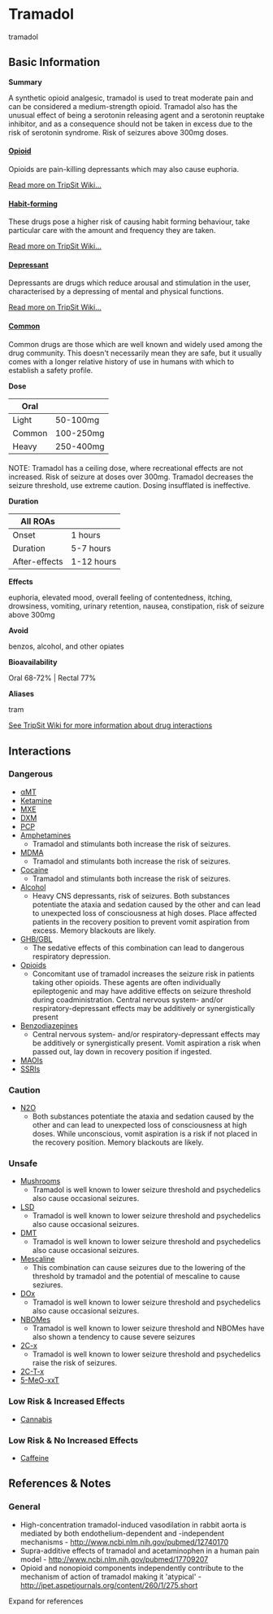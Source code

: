 # Tramadol

tramadol

## Basic Information

**Summary**

A synthetic opioid analgesic, tramadol is used to treat moderate pain and can be considered a medium-strength opioid. Tramadol also has the unusual effect of being a serotonin releasing agent and a serotonin reuptake inhibitor, and as a consequence should not be taken in excess due to the risk of serotonin syndrome. Risk of seizures above 300mg doses.

#### [Opioid](/category/opioid)

Opioids are pain-killing depressants which may also cause euphoria.

[Read more on TripSit Wiki...](#{category.wiki})

#### [Habit-forming](/category/habit-forming)

These drugs pose a higher risk of causing habit forming behaviour, take particular care with the amount and frequency they are taken.

[Read more on TripSit Wiki...](#{category.wiki})

#### [Depressant](/category/depressant)

Depressants are drugs which reduce arousal and stimulation in the user, characterised by a depressing of mental and physical functions.

[Read more on TripSit Wiki...](#{category.wiki})

#### [Common](/category/common)

Common drugs are those which are well known and widely used among the drug community. This doesn't necessarily mean they are safe, but it usually comes with a longer relative history of use in humans with which to establish a safety profile.

**Dose**

| Oral   |           |
| ------ | --------- |
| Light  | 50-100mg  |
| Common | 100-250mg |
| Heavy  | 250-400mg |

#### 

 NOTE: Tramadol has a ceiling dose, where recreational effects are not increased. Risk of seizure at doses over 300mg. Tramadol decreases the seizure threshold, use extreme caution. Dosing insufflated is ineffective.

**Duration**

| All ROAs      |            |
| ------------- | ---------- |
| Onset         | 1 hours    |
| Duration      | 5-7 hours  |
| After-effects | 1-12 hours |

**Effects**

euphoria, elevated mood, overall feeling of contentedness, itching, drowsiness, vomiting, urinary retention, nausea, constipation, risk of seizure above 300mg

**Avoid**

benzos, alcohol, and other opiates

**Bioavailability**

Oral 68-72% | Rectal 77%

**Aliases**

tram  

[See TripSit Wiki for more information about drug interactions](http://combo.tripsit.me/)

## Interactions

### Dangerous

* [αMT](/amt)
* [Ketamine](/ketamine)
* [MXE](/mxe)
* [DXM](/dxm)
* [PCP](/pcp)
* [Amphetamines](https://wiki.tripsit.me/wiki/Amphetamine)  
   * Tramadol and stimulants both increase the risk of seizures.
* [MDMA](/mdma)  
   * Tramadol and stimulants both increase the risk of seizures.
* [Cocaine](/cocaine)  
   * Tramadol and stimulants both increase the risk of seizures.
* [Alcohol](/alcohol)  
   * Heavy CNS depressants, risk of seizures. Both substances potentiate the ataxia and sedation caused by the other and can lead to unexpected loss of consciousness at high doses. Place affected patients in the recovery position to prevent vomit aspiration from excess. Memory blackouts are likely.
* [GHB/GBL](https://wiki.tripsit.me/wiki/GHB)  
   * The sedative effects of this combination can lead to dangerous respiratory depression.
* [Opioids](https://wiki.tripsit.me/wiki/Opioids)  
   * Concomitant use of tramadol increases the seizure risk in patients taking other opioids. These agents are often individually epileptogenic and may have additive effects on seizure threshold during coadministration. Central nervous system- and/or respiratory-depressant effects may be additively or synergistically present
* [Benzodiazepines](https://wiki.tripsit.me/wiki/Benzodiazepines)  
   * Central nervous system- and/or respiratory-depressant effects may be additively or synergistically present. Vomit aspiration a risk when passed out, lay down in recovery position if ingested.
* [MAOIs](https://wiki.tripsit.me/wiki/Antidepressants#MAOIs)
* [SSRIs](https://wiki.tripsit.me/wiki/Antidepressants#SSRIs)

### Caution

* [N2O](/nitrous)  
   * Both substances potentiate the ataxia and sedation caused by the other and can lead to unexpected loss of consciousness at high doses. While unconscious, vomit aspiration is a risk if not placed in the recovery position. Memory blackouts are likely.

### Unsafe

* [Mushrooms](/mushrooms)  
   * Tramadol is well known to lower seizure threshold and psychedelics also cause occasional seizures.
* [LSD](/lsd)  
   * Tramadol is well known to lower seizure threshold and psychedelics also cause occasional seizures.
* [DMT](/dmt)  
   * Tramadol is well known to lower seizure threshold and psychedelics also cause occasional seizures.
* [Mescaline](/mescaline)  
   * This combination can cause seizures due to the lowering of the threshold by tramadol and the potential of mescaline to cause seziures.
* [DOx](https://wiki.tripsit.me/wiki/DOx)  
   * Tramadol is well known to lower seizure threshold and psychedelics also cause occasional seizures.
* [NBOMes](https://wiki.tripsit.me/wiki/NBOMes)  
   * Tramadol is well known to lower seizure threshold and NBOMes have also shown a tendency to cause severe seizures
* [2C-x](https://wiki.tripsit.me/wiki/2C-X)  
   * Tramadol is well known to lower seizure threshold and psychedelics raise the risk of seizures.
* [2C-T-x](https://wiki.tripsit.me/wiki/2C-X)
* [5-MeO-xxT](https://wiki.tripsit.me/wiki/5-MeO-DMT)

### Low Risk & Increased Effects

* [Cannabis](/cannabis)

### Low Risk & No Increased Effects

* [Caffeine](/caffeine)

## References & Notes

### General

* High-concentration tramadol-induced vasodilation in rabbit aorta is mediated by both endothelium-dependent and -independent mechanisms - <http://www.ncbi.nlm.nih.gov/pubmed/12740170>
* Supra-additive effects of tramadol and acetaminophen in a human pain model - <http://www.ncbi.nlm.nih.gov/pubmed/17709207>
* Opioid and nonopioid components independently contribute to the mechanism of action of tramadol making it 'atypical' - <http://jpet.aspetjournals.org/content/260/1/275.short>

Expand for references